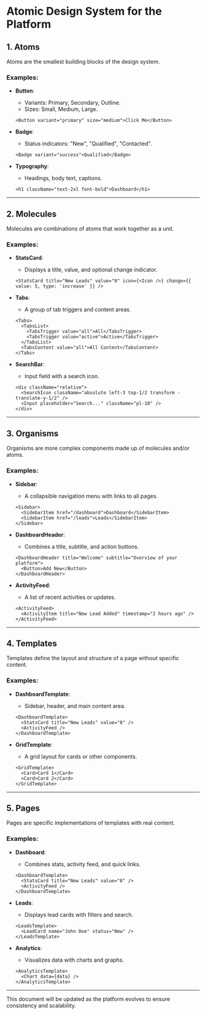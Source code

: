 # Atomic Design System for the Platform

## 1. Atoms
Atoms are the smallest building blocks of the design system.

### Examples:
- **Button**:
  - Variants: Primary, Secondary, Outline.
  - Sizes: Small, Medium, Large.
  ```tsx
  <Button variant="primary" size="medium">Click Me</Button>
  ```

- **Badge**:
  - Status indicators: "New", "Qualified", "Contacted".
  ```tsx
  <Badge variant="success">Qualified</Badge>
  ```

- **Typography**:
  - Headings, body text, captions.
  ```tsx
  <h1 className="text-2xl font-bold">Dashboard</h1>
  ```

---

## 2. Molecules
Molecules are combinations of atoms that work together as a unit.

### Examples:
- **StatsCard**:
  - Displays a title, value, and optional change indicator.
  ```tsx
  <StatsCard title="New Leads" value="8" icon={<Icon />} change={{ value: 5, type: 'increase' }} />
  ```

- **Tabs**:
  - A group of tab triggers and content areas.
  ```tsx
  <Tabs>
    <TabsList>
      <TabsTrigger value="all">All</TabsTrigger>
      <TabsTrigger value="active">Active</TabsTrigger>
    </TabsList>
    <TabsContent value="all">All Content</TabsContent>
  </Tabs>
  ```

- **SearchBar**:
  - Input field with a search icon.
  ```tsx
  <div className="relative">
    <SearchIcon className="absolute left-3 top-1/2 transform -translate-y-1/2" />
    <Input placeholder="Search..." className="pl-10" />
  </div>
  ```

---

## 3. Organisms
Organisms are more complex components made up of molecules and/or atoms.

### Examples:
- **Sidebar**:
  - A collapsible navigation menu with links to all pages.
  ```tsx
  <Sidebar>
    <SidebarItem href="/dashboard">Dashboard</SidebarItem>
    <SidebarItem href="/leads">Leads</SidebarItem>
  </Sidebar>
  ```

- **DashboardHeader**:
  - Combines a title, subtitle, and action buttons.
  ```tsx
  <DashboardHeader title="Welcome" subtitle="Overview of your platform">
    <Button>Add New</Button>
  </DashboardHeader>
  ```

- **ActivityFeed**:
  - A list of recent activities or updates.
  ```tsx
  <ActivityFeed>
    <ActivityItem title="New Lead Added" timestamp="2 hours ago" />
  </ActivityFeed>
  ```

---

## 4. Templates
Templates define the layout and structure of a page without specific content.

### Examples:
- **DashboardTemplate**:
  - Sidebar, header, and main content area.
  ```tsx
  <DashboardTemplate>
    <StatsCard title="New Leads" value="8" />
    <ActivityFeed />
  </DashboardTemplate>
  ```

- **GridTemplate**:
  - A grid layout for cards or other components.
  ```tsx
  <GridTemplate>
    <Card>Card 1</Card>
    <Card>Card 2</Card>
  </GridTemplate>
  ```

---

## 5. Pages
Pages are specific implementations of templates with real content.

### Examples:
- **Dashboard**:
  - Combines stats, activity feed, and quick links.
  ```tsx
  <DashboardTemplate>
    <StatsCard title="New Leads" value="8" />
    <ActivityFeed />
  </DashboardTemplate>
  ```

- **Leads**:
  - Displays lead cards with filters and search.
  ```tsx
  <LeadsTemplate>
    <LeadCard name="John Doe" status="New" />
  </LeadsTemplate>
  ```

- **Analytics**:
  - Visualizes data with charts and graphs.
  ```tsx
  <AnalyticsTemplate>
    <Chart data={data} />
  </AnalyticsTemplate>
  ```

---

This document will be updated as the platform evolves to ensure consistency and scalability.

